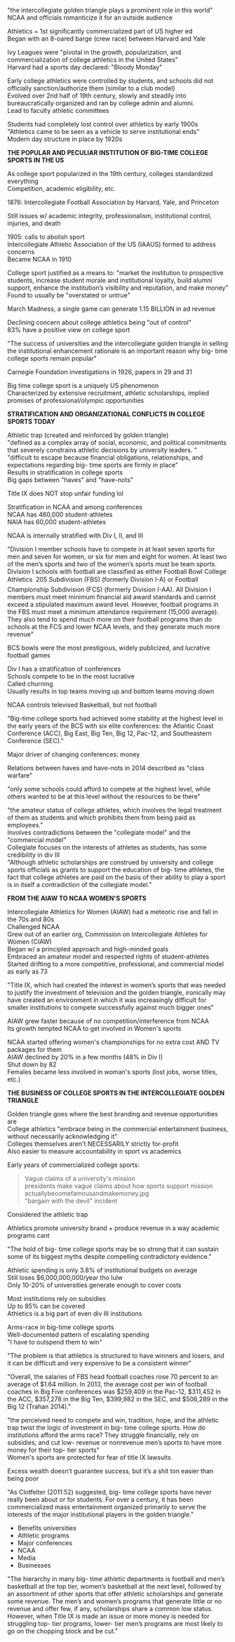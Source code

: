"the intercollegiate golden triangle plays a prominent role in this world"  
NCAA and officials romanticize it for an outside audience
 
Athletics = 1st significantly commercialized part of US higher ed  
Began with an 8-oared barge (crew race) between Harvard and Yale
 
Ivy Leagues were "pivotal in the growth, popularization, and commercialization of college athletics in the United States"  
Harvard had a sports day declared: "Bloody Monday"
 
Early college athletics were controlled by students, and schools did not officially sanction/authorize them (similar to a club model)  
Evolved over 2nd half of 19th century, slowly and steadily into bureaucratically organized and ran by college admin and alumni.  
Lead to faculty athletic committees
 
Students had completely lost control over athletics by early 1900s  
"Athletics came to be seen as a vehicle to serve institutional ends"  
Modern day structure in place by 1920s
 
**THE POPULAR AND PECULIAR INSTITUTION OF BIG-TIME COLLEGE SPORTS IN THE US**
 
As college sport popularized in the 19th century, colleges standardized everything  
Competition, academic eligibility, etc.
 
1876: Intercollegiate Football Association by Harvard, Yale, and Princeton
 
Still issues w/ academic integrity, professionalism, institutional control, injuries, and death
 
1905: calls to abolish sport  
Intercollegiate Athletic Association of the US (IAAUS) formed to address concerns  
Became NCAA in 1910
 
College sport justified as a means to: "market the institution to prospective students, increase student morale and institutional loyalty, build alumni support, enhance the institution’s visibility and reputation, and make money"  
Found to usually be "overstated or untrue"
 
March Madness, a single game can generate 1.15 BILLION in ad revenue
 
Declining concern about college athletics being "out of control"  
83% have a positive view on college sport
 
"The success of universities and the intercollegiate golden triangle in selling the institutional enhancement rationale is an important reason why big- time college sports remain popular"
 
Carnegie Foundation investigations in 1926, papers in 29 and 31
 
Big time college sport is a uniquely US phenomenon  
Characterized by extensive recruitment, athletic scholarships, implied promises of professional/olympic opportunities
 
**STRATIFICATION AND ORGANIZATIONAL CONFLICTS IN COLLEGE SPORTS TODAY**
 
Athletic trap (created and reinforced by golden triangle)  
"defined as a complex array of social, economic, and political commitments that severely constrains athletic decisions by university leaders. "  
"difficult to escape because financial obligations, relationships, and expectations regarding big- time sports are firmly in place"  
Results in stratification in college sports  
Big gaps between "haves" and "have-nots"
 
Title IX does NOT stop unfair funding lol
 
Stratification in NCAA and among conferences  
NCAA has 460,000 student-athletes  
NAIA has 60,000 student-athletes
 
NCAA is internally stratified with Div I, II, and III
 
"Division I member schools have to compete in at least seven sports for men and seven for women, or six for men and eight for women. At least two of the men’s sports and two of the women’s sports must be team sports. Division I schools with football are classified as either Football Bowl College Athletics  205 Subdivision (FBS) (formerly Division I-A) or Football Championship Subdivision (FCS) (formerly Division I-AA). All Division I members must meet minimum financial aid award standards and cannot exceed a stipulated maximum award level. However, football programs in the FBS must meet a minimum attendance requirement (15,000 average). They also tend to spend much more on their football programs than do schools at the FCS and lower NCAA levels, and they generate much more revenue"
 
BCS bowls were the most prestigious, widely publicized, and lucrative football games
 
Div I has a stratification of conferences  
Schools compete to be in the most lucrative  
Called churning  
Usually results in top teams moving up and bottom teams moving down
 
NCAA controls televised Basketball, but not football
 
"Big-time college sports had achieved some stability at the highest level in the early years of the BCS with six elite conferences: the Atlantic Coast Conference (ACC), Big East, Big Ten, Big 12, Pac-12, and Southeastern Conference (SEC)."
 
Major driver of changing conferences: money
 
Relations between haves and have-nots in 2014 described as "class warfare"
 
"only some schools could afford to compete at the highest level, while others wanted to be at this level without the resources to be there"
 
"the amateur status of college athletes, which involves the legal treatment of them as students and which prohibits them from being paid as employees."  
Involves contradictions between the "collegiate model" and the "commercial model"  
Collegiate focuses on the interests of athletes as students, has some credibility in div III  
"Although athletic scholarships are construed by university and college sports officials as grants to support the education of big- time athletes, the fact that college athletes are paid on the basis of their ability to play a sport is in itself a contradiction of the collegiate model."
 
**FROM THE AIAW TO NCAA WOMEN'S SPORTS**
 
Intercollegiate Athletics for Women (AIAW) had a meteoric rise and fall in the 70s and 80s  
Challenged NCAA  
Grew out of an earlier org, Commission on Intercollegiate Athletes for Women (CIAW)  
Began w/ a principled approach and high-minded goals  
Embraced an amateur model and respected rights of student-athletes  
Started drifting to a more competitive, professional, and commercial model as early as 73
 
"Title IX, which had created the interest in women’s sports that was needed to justify the investment of television and the golden triangle, ironically may have created an environment in which it was increasingly difficult for smaller institutions to compete successfully against much bigger ones"
 
AIAW grew faster because of no competition/interference from NCAA  
Its growth tempted NCAA to get involved in Women's sports
 
NCAA started offering women's championships for no extra cost AND TV packages for them  
AIAW declined by 20% in a few months (48% in Div I)  
Shut down by 82  
Females became less involved in woman's sports (lost jobs, worse titles, etc.)
 
**THE BUSINESS OF COLLEGE SPORTS IN THE INTERCOLLEGIATE GOLDEN TRIANGLE**
 
Golden triangle goes where the best branding and revenue opportunities are  
College athletics "embrace being in the commercial entertainment business, without necessarily acknowledging it"  
Colleges themselves aren't NECESSARILY strictly for-profit  
Also easier to measure accountability in sport vs academics
 
Early years of commercialized college sports:  
>Vague claims of a university's mission  
>presidents make vague claims about how sports support mission  
>actuallybecomefamousandmakemoney.jpg  
>"bargain with the devil" incident
 
Considered the athletic trap
 
Athletics promote university brand + produce revenue in a way academic programs cant
 
"The hold of big- time college sports may be so strong that it can sustain some of its biggest myths despite compelling contradictory evidence."
 
Athletic spending is only 3.8% of institutional budgets on average  
Still loses $6,000,000,000/year tho lulw  
Only 10-20% of universities generate enough to cover costs
 
Most institutions rely on subsidies  
Up to 85% can be covered  
Athletics is a big part of even div III institutions
 
Arms-race in big-time college sports  
Well-documented pattern of escalating spending  
"I have to outspend them to win"
 
"The problem is that athletics is structured to have winners and losers, and it can be difficult and very expensive to be a consistent winner"
 
"Overall, the salaries of FBS head football coaches rose 70 percent to an average of $1.64 million. In 2013, the average cost per win of football coaches in Big Five conferences was $259,409 in the Pac-12, $311,452 in the ACC, $357,278 in the Big Ten, $399,982 in the SEC, and $506,289 in the Big 12 (Trahan 2014)."
 
"the perceived need to compete and win, tradition, hope, and the athletic trap twist the logic of investment in big- time college sports. How do institutions afford the arms race? They struggle financially, rely on subsidies, and cut low- revenue or nonrevenue men’s sports to have more money for their top- tier sports"  
Women's sports are protected for fear of title IX lawsuits
 
Excess wealth doesn’t guarantee success, but it’s a shit ton easier than being poor

"As Clotfelter (2011:52) suggested, big- time college sports have never really been about or for students. For over a century, it has been commercialized mass entertainment organized primarily to serve the interests of the major institutional players in the golden triangle."

- Benefits universities
- Athletic programs
- Major conferences
- NCAA
- Media
- Businesses

"The hierarchy in many big- time athletic departments is football and men’s basketball at the top tier, women’s basketball at the next level, followed by an assortment of other sports that offer athletic scholarships and generate some revenue. The men’s and women’s programs that generate little or no revenue and offer few, if any, scholarships share a common low status. However, when Title IX is made an issue or more money is needed for struggling top- tier programs, lower- tier men’s programs are most likely to go on the chopping block and be cut."